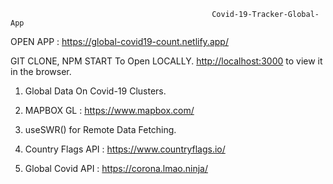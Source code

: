                                                  Covid-19-Tracker-Global-App

  OPEN APP : https://global-covid19-count.netlify.app/

 GIT CLONE, NPM START To Open LOCALLY.
[http://localhost:3000](http://localhost:3000) to view it in the browser.

1. Global Data On Covid-19 Clusters.

2. MAPBOX GL : https://www.mapbox.com/

3. useSWR() for Remote Data Fetching.

4. Country Flags API : https://www.countryflags.io/

5. Global Covid API :  https://corona.lmao.ninja/ 

 



